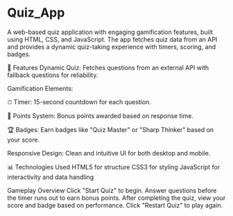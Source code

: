 # Quiz_App
A web-based quiz application with engaging gamification features, built using HTML, CSS, and JavaScript. The app fetches quiz data from an API and provides a dynamic quiz-taking experience with timers, scoring, and badges.

🚀 Features
Dynamic Quiz: Fetches questions from an external API with fallback questions for reliability.

Gamification Elements:

⏱ Timer: 15-second countdown for each question.

🎯 Points System: Bonus points awarded based on response time.

🏆 Badges: Earn badges like "Quiz Master" or "Sharp Thinker" based on your score.

Responsive Design: Clean and intuitive UI for both desktop and mobile.

📊 Technologies Used
HTML5 for structure
CSS3 for styling
JavaScript for interactivity and data handling

Gameplay Overview
Click "Start Quiz" to begin.
Answer questions before the timer runs out to earn bonus points.
After completing the quiz, view your score and badge based on performance.
Click "Restart Quiz" to play again.
